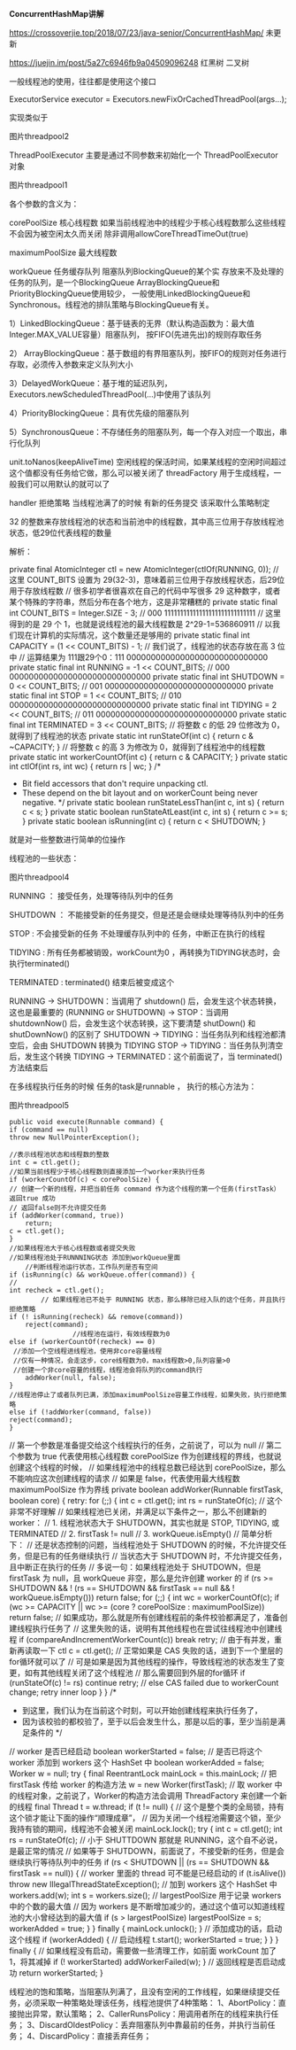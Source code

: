 
**ConcurrentHashMap讲解**

https://crossoverjie.top/2018/07/23/java-senior/ConcurrentHashMap/ 未更新

https://juejin.im/post/5a27c6946fb9a04509096248 红黑树 二叉树






一般线程池的使用，往往都是使用这个接口  

ExecutorService executor = Executors.newFixOrCachedThreadPool(args...);

实现类似于

图片threadpool2

ThreadPoolExecutor 主要是通过不同参数来初始化一个 ThreadPoolExecutor 对象


图片threadpool1


各个参数的含义为：

corePoolSize 核心线程数 如果当前线程池中的线程少于核心线程数那么这些线程不会因为被空闲太久而关闭 除非调用allowCoreThreadTimeOut(true)

maximumPoolSize 最大线程数

workQueue 任务缓存队列 阻塞队列BlockingQueue的某个实 存放来不及处理的任务的队列，是一个BlockingQueue
ArrayBlockingQueue和PriorityBlockingQueue使用较少，
一般使用LinkedBlockingQueue和Synchronous。线程池的排队策略与BlockingQueue有关。




1）LinkedBlockingQueue：基于链表的无界（默认构造函数为：最大值Integer.MAX_VALUE容量）阻塞队列，
按FIFO(先进先出)的规则存取任务

2）	ArrayBlockingQueue：基于数组的有界阻塞队列，按FIFO的规则对任务进行存取，必须传入参数来定义队列大小

3）DelayedWorkQueue：基于堆的延迟队列，Executors.newScheduledThreadPool(...)中使用了该队列

4）PriorityBlockingQueue：具有优先级的阻塞队列

5）SynchronousQueue：不存储任务的阻塞队列，每一个存入对应一个取出，串行化队列

unit.toNanos(keepAliveTime)  空闲线程的保活时间，如果某线程的空闲时间超过这个值都没有任务给它做，那么可以被关闭了
threadFactory 用于生成线程，一般我们可以用默认的就可以了

handler  拒绝策略 当线程池满了的时候 有新的任务提交 该采取什么策略制定


32 的整数来存放线程池的状态和当前池中的线程数，其中高三位用于存放线程池状态，低29位代表线程的数量


解析：


private final AtomicInteger ctl = new AtomicInteger(ctlOf(RUNNING, 0));
// 这里 COUNT_BITS 设置为 29(32-3)，意味着前三位用于存放线程状态，后29位用于存放线程数
// 很多初学者很喜欢在自己的代码中写很多 29 这种数字，或者某个特殊的字符串，然后分布在各个地方，这是非常糟糕的
private static final int COUNT_BITS = Integer.SIZE - 3;
// 000 11111111111111111111111111111
// 这里得到的是 29 个 1，也就是说线程池的最大线程数是 2^29-1=536860911
// 以我们现在计算机的实际情况，这个数量还是够用的
private static final int CAPACITY   = (1 << COUNT_BITS) - 1;
// 我们说了，线程池的状态存放在高 3 位中
// 运算结果为 111跟29个0：111 00000000000000000000000000000
private static final int RUNNING    = -1 << COUNT_BITS;
// 000 00000000000000000000000000000
private static final int SHUTDOWN   =  0 << COUNT_BITS;
// 001 00000000000000000000000000000
private static final int STOP       =  1 << COUNT_BITS;
// 010 00000000000000000000000000000
private static final int TIDYING    =  2 << COUNT_BITS;
// 011 00000000000000000000000000000
private static final int TERMINATED =  3 << COUNT_BITS;
// 将整数 c 的低 29 位修改为 0，就得到了线程池的状态
private static int runStateOf(int c)     { return c & ~CAPACITY; }
// 将整数 c 的高 3 为修改为 0，就得到了线程池中的线程数
private static int workerCountOf(int c)  { return c & CAPACITY; }
private static int ctlOf(int rs, int wc) { return rs | wc; }
/*
 * Bit field accessors that don't require unpacking ctl.
 * These depend on the bit layout and on workerCount being never negative.
 */
private static boolean runStateLessThan(int c, int s) {
    return c < s;
}
private static boolean runStateAtLeast(int c, int s) {
    return c >= s;
}
private static boolean isRunning(int c) {
    return c < SHUTDOWN;
}

就是对一些整数进行简单的位操作

线程池的一些状态：


 图片threadpool4
 
 RUNNING ： 接受任务，处理等待队列中的任务
 
 SHUTDOWN ： 不能接受新的任务提交，但是还是会继续处理等待队列中的任务
 
 STOP : 不会接受新的任务 不处理缓存队列中的 任务，中断正在执行的线程
 
 TIDYING : 所有任务都被销毁，workCount为0 ，再转换为TIDYING状态时，会执行terminated()
 
 TERMINATED : terminated() 结束后被变成这个
 
 
 
 RUNNING -> SHUTDOWN：当调用了 shutdown() 后，会发生这个状态转换，这也是最重要的
(RUNNING or SHUTDOWN) -> STOP：当调用 shutdownNow() 后，会发生这个状态转换，这下要清楚 shutDown() 和 shutDownNow() 的区别了
SHUTDOWN -> TIDYING：当任务队列和线程池都清空后，会由 SHUTDOWN 转换为 TIDYING
STOP -> TIDYING：当任务队列清空后，发生这个转换
TIDYING -> TERMINATED：这个前面说了，当 terminated() 方法结束后

在多线程执行任务的时候 任务的task是runnable ， 执行的核心方法为：


图片threadpool5



    public void execute(Runnable command) {
    if (command == null)
    throw new NullPointerException();
    
    //表示线程池状态和线程数的整数
    int c = ctl.get();
    //如果当前线程少于核心线程数则直接添加一个worker来执行任务
    if (workerCountOf(c) < corePoolSize) {
    // 创建一个新的线程，并把当前任务 command 作为这个线程的第一个任务(firstTask） 返回true 成功 
    // 返回false则不允许提交任务
    if (addWorker(command, true))
        return;
    c = ctl.get();
    }
    //如果线程池大于核心线程数或者提交失败 
    //如果线程池处于RUNNNING状态 添加到workQueue里面
        //判断线程池运行状态，工作队列是否有空间
    if (isRunning(c) && workQueue.offer(command)) {
    //
    int recheck = ctl.get();
            // 如果线程池已不处于 RUNNING 状态，那么移除已经入队的这个任务，并且执行拒绝策略
    if (! isRunning(recheck) && remove(command))
        reject(command);
                    //线程池在运行，有效线程数为0 
    else if (workerCountOf(recheck) == 0)
     //添加一个空线程进线程池，使用非core容量线程
     //仅有一种情况，会走这步，core线程数为0，max线程数>0,队列容量>0
     //创建一个非core容量的线程，线程池会将队列的command执行
        addWorker(null, false);
    }
    //线程池停止了或者队列已满，添加maximumPoolSize容量工作线程，如果失败，执行拒绝策略
    else if (!addWorker(command, false))
    reject(command);
    }






// 第一个参数是准备提交给这个线程执行的任务，之前说了，可以为 null
// 第二个参数为 true 代表使用核心线程数 corePoolSize 作为创建线程的界线，也就说创建这个线程的时候，
// 		如果线程池中的线程总数已经达到 corePoolSize，那么不能响应这次创建线程的请求
// 		如果是 false，代表使用最大线程数 maximumPoolSize 作为界线
private boolean addWorker(Runnable firstTask, boolean core) {
retry:
for (;;) {
int c = ctl.get();
int rs = runStateOf(c);
// 这个非常不好理解
// 如果线程池已关闭，并满足以下条件之一，那么不创建新的 worker：
// 1. 线程池状态大于 SHUTDOWN，其实也就是 STOP, TIDYING, 或 TERMINATED
// 2. firstTask != null
// 3. workQueue.isEmpty()
// 简单分析下：
// 还是状态控制的问题，当线程池处于 SHUTDOWN 的时候，不允许提交任务，但是已有的任务继续执行
// 当状态大于 SHUTDOWN 时，不允许提交任务，且中断正在执行的任务
// 多说一句：如果线程池处于 SHUTDOWN，但是 firstTask 为 null，且 workQueue 非空，那么是允许创建 worker 的
if (rs >= SHUTDOWN &&
    ! (rs == SHUTDOWN &&
       firstTask == null &&
       ! workQueue.isEmpty()))
    return false;
for (;;) {
    int wc = workerCountOf(c);
    if (wc >= CAPACITY ||
        wc >= (core ? corePoolSize : maximumPoolSize))
        return false;
    // 如果成功，那么就是所有创建线程前的条件校验都满足了，准备创建线程执行任务了
    // 这里失败的话，说明有其他线程也在尝试往线程池中创建线程
    if (compareAndIncrementWorkerCount(c))
        break retry;
    // 由于有并发，重新再读取一下 ctl
    c = ctl.get();
    // 正常如果是 CAS 失败的话，进到下一个里层的for循环就可以了
    // 可是如果是因为其他线程的操作，导致线程池的状态发生了变更，如有其他线程关闭了这个线程池
    // 那么需要回到外层的for循环
    if (runStateOf(c) != rs)
        continue retry;
    // else CAS failed due to workerCount change; retry inner loop
}
}
/* 
* 到这里，我们认为在当前这个时刻，可以开始创建线程来执行任务了，
* 因为该校验的都校验了，至于以后会发生什么，那是以后的事，至少当前是满足条件的
*/

// worker 是否已经启动
boolean workerStarted = false;
// 是否已将这个 worker 添加到 workers 这个 HashSet 中
boolean workerAdded = false;
Worker w = null;
try {
final ReentrantLock mainLock = this.mainLock;
// 把 firstTask 传给 worker 的构造方法
w = new Worker(firstTask);
// 取 worker 中的线程对象，之前说了，Worker的构造方法会调用 ThreadFactory 来创建一个新的线程
final Thread t = w.thread;
if (t != null) {
    // 这个是整个类的全局锁，持有这个锁才能让下面的操作“顺理成章”，
    // 因为关闭一个线程池需要这个锁，至少我持有锁的期间，线程池不会被关闭
    mainLock.lock();
    try {
        int c = ctl.get();
        int rs = runStateOf(c);
        // 小于 SHUTTDOWN 那就是 RUNNING，这个自不必说，是最正常的情况
        // 如果等于 SHUTDOWN，前面说了，不接受新的任务，但是会继续执行等待队列中的任务
        if (rs < SHUTDOWN ||
            (rs == SHUTDOWN && firstTask == null)) {
            // worker 里面的 thread 可不能是已经启动的
            if (t.isAlive())
                throw new IllegalThreadStateException();
            // 加到 workers 这个 HashSet 中
            workers.add(w);
            int s = workers.size();
            // largestPoolSize 用于记录 workers 中的个数的最大值
            // 因为 workers 是不断增加减少的，通过这个值可以知道线程池的大小曾经达到的最大值
            if (s > largestPoolSize)
                largestPoolSize = s;
            workerAdded = true;
        }
    } finally {
        mainLock.unlock();
    }
    // 添加成功的话，启动这个线程
    if (workerAdded) {
        // 启动线程
        t.start();
        workerStarted = true;
    }
}
} finally {
// 如果线程没有启动，需要做一些清理工作，如前面 workCount 加了 1，将其减掉
if (! workerStarted)
    addWorkerFailed(w);
}
// 返回线程是否启动成功
return workerStarted;
}



线程池的饱和策略，当阻塞队列满了，且没有空闲的工作线程，如果继续提交任务，必须采取一种策略处理该任务，线程池提供了4种策略：
1、AbortPolicy：直接抛出异常，默认策略；
2、CallerRunsPolicy：用调用者所在的线程来执行任务；
3、DiscardOldestPolicy：丢弃阻塞队列中靠最前的任务，并执行当前任务；
4、DiscardPolicy：直接丢弃任务；